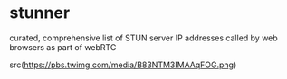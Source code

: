 # stunner
curated, comprehensive list of STUN server IP addresses called by web browsers as part of webRTC

src(https://pbs.twimg.com/media/B83NTM3IMAAqFOG.png)
